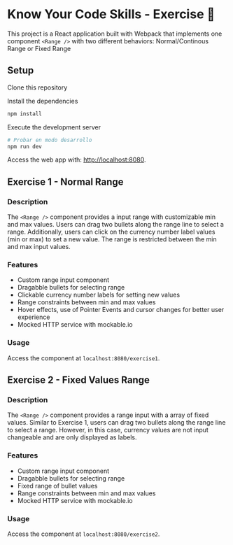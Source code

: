 # Know Your Code Skills - Exercise 🚀

This project is a React application built with Webpack that implements one component `<Range />` with two different behaviors: Normal/Continous Range or Fixed Range

## Setup

Clone this repository

Install the dependencies

```bash
npm install
```

Execute the development server

```bash
# Probar en modo desarrollo
npm run dev
```

Access the web app with: [http://localhost:8080](http://localhost:8080).

## Exercise 1 - Normal Range

### Description
The `<Range />` component provides a input range with customizable min and max values. Users can drag two bullets along the range line to select a range. Additionally, users can click on the currency number label values (min or max) to set a new value. The range is restricted between the min and max input values.

### Features
- Custom range input component
- Dragabble bullets for selecting range
- Clickable currency number labels for setting new values
- Range constraints between min and max values
- Hover effects, use of Pointer Events and cursor changes for better user experience
- Mocked HTTP service with mockable.io

### Usage
Access the component at `localhost:8080/exercise1`.

## Exercise 2 - Fixed Values Range

### Description
The `<Range />` component provides a range input with a array of fixed values. Similar to Exercise 1, users can drag two bullets along the range line to select a range. However, in this case, currency values are not input changeable and are only displayed as labels.

### Features
- Custom range input component
- Dragabble bullets for selecting range
- Fixed range of bullet values
- Range constraints between min and max values
- Mocked HTTP service with mockable.io

### Usage
Access the component at `localhost:8080/exercise2`.
